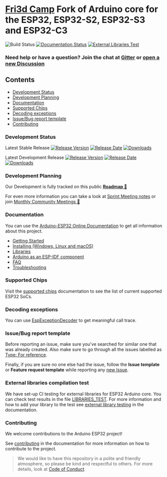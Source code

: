 # [Fri3d Camp](https://github.com/Fri3dCamp) Fork of Arduino core for the ESP32, ESP32-S2, ESP32-S3 and ESP32-C3

![Build Status](https://github.com/francisduvivier/arduino-esp32-fri3d/workflows/ESP32%20Arduino%20CI/badge.svg) [![Documentation Status](https://readthedocs.com/projects/espressif-arduino-esp32/badge/?version=latest)](https://docs.espressif.com/projects/arduino-esp32-fri3d/en/latest/?badge=latest)
[![External Libraries Test](https://github.com/francisduvivier/arduino-esp32-fri3d/actions/workflows/lib.yml/badge.svg?branch=master&event=schedule)](https://github.com/francisduvivier/arduino-esp32-fri3d/actions/workflows/lib.yml?link=http://https://github.com/francisduvivier/arduino-esp32-fri3d/blob/master/LIBRARIES_TEST.md)

### Need help or have a question? Join the chat at [Gitter](https://gitter.im/francisduvivier/arduino-esp32-fri3d) or [open a new Discussion](https://github.com/francisduvivier/arduino-esp32-fri3d/discussions)

## Contents

  - [Development Status](#development-status)
  - [Development Planning](#development-planning)
  - [Documentation](#documentation)
  - [Supported Chips](#supported-chips)
  - [Decoding exceptions](#decoding-exceptions)
  - [Issue/Bug report template](#issuebug-report-template)
  - [Contributing](#contributing)

### Development Status

Latest Stable Release  [![Release Version](https://img.shields.io/github/release/francisduvivier/arduino-esp32-fri3d.svg?style=plastic)](https://github.com/francisduvivier/arduino-esp32-fri3d/releases/latest/) [![Release Date](https://img.shields.io/github/release-date/francisduvivier/arduino-esp32-fri3d.svg?style=plastic)](https://github.com/francisduvivier/arduino-esp32-fri3d/releases/latest/) [![Downloads](https://img.shields.io/github/downloads/francisduvivier/arduino-esp32-fri3d/latest/total.svg?style=plastic)](https://github.com/francisduvivier/arduino-esp32-fri3d/releases/latest/)

Latest Development Release  [![Release Version](https://img.shields.io/github/release/francisduvivier/arduino-esp32-fri3d/all.svg?style=plastic)](https://github.com/francisduvivier/arduino-esp32-fri3d/releases/) [![Release Date](https://img.shields.io/github/release-date-pre/francisduvivier/arduino-esp32-fri3d.svg?style=plastic)](https://github.com/francisduvivier/arduino-esp32-fri3d/releases/) [![Downloads](https://img.shields.io/github/downloads-prefrancisduvivier/arduino-esp32-fri3d/latest/total.svg?style=plastic)](https://github.com/francisduvivier/arduino-esp32-fri3d/releases/)

### Development Planning

Our Development is fully tracked on this public **[Roadmap 🎉](https://github.com/orgs/espressif/projects/3)**

For even more information you can take a look at [Sprint Meeting notes](https://github.com/francisduvivier/arduino-esp32-fri3d/discussions/categories/sprints-meeting-notes) or join [Monthly Community Meetings 🔔](https://github.com/francisduvivier/arduino-esp32-fri3d/discussions/categories/monthly-community-meetings)

### Documentation

You can use the [Arduino-ESP32 Online Documentation](https://docs.espressif.com/projects/arduino-esp32-fri3d/en/latest/) to get all information about this project.

* [Getting Started](https://docs.espressif.com/projects/arduino-esp32-fri3d/en/latest/getting_started.html)
* [Installing (Windows, Linux and macOS)](https://docs.espressif.com/projects/arduino-esp32-fri3d/en/latest/installing.html)
* [Libraries](https://docs.espressif.com/projects/arduino-esp32-fri3d/en/latest/libraries.html)
* [Arduino as an ESP-IDF component](https://docs.espressif.com/projects/arduino-esp32-fri3d/en/latest/esp-idf_component.html)
* [FAQ](https://docs.espressif.com/projects/arduino-esp32-fri3d/en/latest/faq.html)
* [Troubleshooting](https://docs.espressif.com/projects/arduino-esp32-fri3d/en/latest/troubleshooting.html)

### Supported Chips

Visit the [supported chips](https://docs.espressif.com/projects/arduino-esp32-fri3d/en/latest/getting_started.html#supported-soc-s) documentation to see the list of current supported ESP32 SoCs.

### Decoding exceptions

You can use [EspExceptionDecoder](https://github.com/me-no-dev/EspExceptionDecoder) to get meaningful call trace.

### Issue/Bug report template

Before reporting an issue, make sure you've searched for similar one that was already created. Also make sure to go through all the issues labelled as [Type: For reference](https://github.com/francisduvivier/arduino-esp32-fri3d/issues?q=is%3Aissue+label%3A%22Type%3A+For+reference%22+).

Finally, if you are sure no one else had the issue, follow the **Issue template** or **Feature request template** while reporting any [new Issue](https://github.com/francisduvivier/arduino-esp32-fri3d/issues/new/choose).

### External libraries compilation test

We have set-up CI testing for external libraries for ESP32 Arduino core. You can check test results in the file [LIBRARIES_TEST](https://github.com/francisduvivier/arduino-esp32-fri3d/blob/gh-pages/LIBRARIES_TEST.md).
For more information and how to add your library to the test see [external library testing](https://docs.espressif.com/projects/arduino-esp32-fri3d/en/latest/external_libraries_test.html) in the documentation.

### Contributing

We welcome contributions to the Arduino ESP32 project!

See [contributing](https://docs.espressif.com/projects/arduino-esp32-fri3d/en/latest/contributing.html) in the documentation for more information on how to contribute to the project.

> We would like to have this repository in a polite and friendly atmosphere, so please be kind and respectful to others. For more details, look at [Code of Conduct](https://github.com/francisduvivier/arduino-esp32-fri3d/blob/master/CODE_OF_CONDUCT.md).
